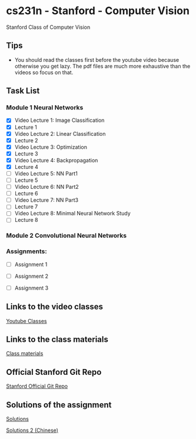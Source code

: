 # cs231n - Stanford - Computer Vision
Stanford Class of Computer Vision

## Tips
- You should read the classes first before the youtube video because otherwise you get lazy. The pdf files are much more exhaustive than the videos so focus on that.

## Task List
### Module 1 Neural Networks
- [x] Video Lecture 1: Image Classification
- [x] Lecture 1
- [x] Video Lecture 2: Linear Classification
- [x] Lecture 2
- [x] Video Lecture 3: Optimization
- [x] Lecture 3
- [x] Video Lecture 4: Backpropagation
- [x] Lecture 4
- [ ] Video Lecture 5: NN Part1
- [ ] Lecture 5
- [ ] Video Lecture 6: NN Part2
- [ ] Lecture 6
- [ ] Video Lecture 7: NN Part3
- [ ] Lecture 7
- [ ] Video Lecture 8: Minimal Neural Network Study
- [ ] Lecture 8

### Module 2 Convolutional Neural Networks

### Assignments:
- [ ] Assignment 1
- [ ] Assignment 2
- [ ] Assignment 3


## Links to the video classes

[Youtube Classes](https://www.youtube.com/watch?v=vT1JzLTH4G4&list=PLC1qU-LWwrF64f4QKQT-Vg5Wr4qEE1Zxk)

## Links to the class materials

[Class materials](https://cs231n.github.io)

## Official Stanford Git Repo

[Stanford Official Git Repo](https://github.com/cs231n/cs231n.github.io)

## Solutions of the assignment

[Solutions](https://github.com/mantasu/cs231n)

[Solutions 2 (Chinese)](https://github.com/yjb6/CS231n-2022)
